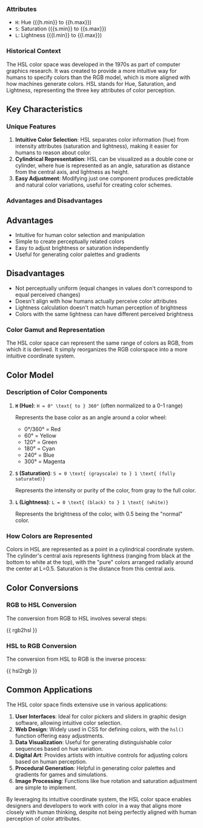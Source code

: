 <script setup>
import { rgb2hsl, hsl2rgb, getFormattedColorSpaceRange } from "@src/units/color/utils";
import { Katex } from "@components/custom/katex";
import {
    COLOR_SPACE_DENORM_UNITS,
    COLOR_SPACE_NAMES,
    COLOR_SPACE_RANGES,
} from "@src/units/color/constants";
import { Alert, AlertDescription, AlertTitle } from "@components/ui/alert";


const { h, s, l } = getFormattedColorSpaceRange("hsl");

</script>

### Attributes

-   `H`: Hue ({{h.min}} to {{h.max}})
-   `S`: Saturation ({{s.min}} to {{s.max}})
-   `L`: Lightness ({{l.min}} to {{l.max}})

### Historical Context

The HSL color space was developed in the 1970s as part of computer graphics research. It was created to provide a more intuitive way for humans to specify colors than the RGB model, which is more aligned with how machines generate colors. HSL stands for Hue, Saturation, and Lightness, representing the three key attributes of color perception.

## Key Characteristics

### Unique Features

1. **Intuitive Color Selection**: HSL separates color information (hue) from intensity attributes (saturation and lightness), making it easier for humans to reason about color.
2. **Cylindrical Representation**: HSL can be visualized as a double cone or cylinder, where hue is represented as an angle, saturation as distance from the central axis, and lightness as height.
3. **Easy Adjustment**: Modifying just one component produces predictable and natural color variations, useful for creating color schemes.

### Advantages and Disadvantages

## Advantages

-   Intuitive for human color selection and manipulation
-   Simple to create perceptually related colors
-   Easy to adjust brightness or saturation independently
-   Useful for generating color palettes and gradients

## Disadvantages

-   Not perceptually uniform (equal changes in values don't correspond to equal perceived changes)
-   Doesn't align with how humans actually perceive color attributes
-   Lightness calculation doesn't match human perception of brightness
-   Colors with the same lightness can have different perceived brightness

### Color Gamut and Representation

The HSL color space can represent the same range of colors as RGB, from which it is derived. It simply reorganizes the RGB colorspace into a more intuitive coordinate system.

## Color Model

### Description of Color Components

1. **`H` (Hue)**:
   `H = 0° \text{ to } 360°` (often normalized to a 0-1 range)
   
   Represents the base color as an angle around a color wheel:
   - 0°/360° = Red
   - 60° = Yellow
   - 120° = Green
   - 180° = Cyan
   - 240° = Blue
   - 300° = Magenta

2. **`S` (Saturation)**:
   `S = 0 \text{ (grayscale) to } 1 \text{ (fully saturated)}`
   
   Represents the intensity or purity of the color, from gray to the full color.

3. **`L` (Lightness)**:
   `L = 0 \text{ (black) to } 1 \text{ (white)}`
   
   Represents the brightness of the color, with 0.5 being the "normal" color.

### How Colors are Represented

Colors in HSL are represented as a point in a cylindrical coordinate system. The cylinder's central axis represents lightness (ranging from black at the bottom to white at the top), with the "pure" colors arranged radially around the center at L=0.5. Saturation is the distance from this central axis.

## Color Conversions

### RGB to HSL Conversion

The conversion from RGB to HSL involves several steps:

<div class="language-typescript">
    {{ rgb2hsl }}
</div>

### HSL to RGB Conversion

The conversion from HSL to RGB is the inverse process:

<div class="language-typescript">
    {{ hsl2rgb }}
</div>

## Common Applications

The HSL color space finds extensive use in various applications:

1. **User Interfaces**: Ideal for color pickers and sliders in graphic design software, allowing intuitive color selection.
2. **Web Design**: Widely used in CSS for defining colors, with the `hsl()` function offering easy adjustments.
3. **Data Visualization**: Useful for generating distinguishable color sequences based on hue variation.
4. **Digital Art**: Provides artists with intuitive controls for adjusting colors based on human perception.
5. **Procedural Generation**: Helpful in generating color palettes and gradients for games and simulations.
6. **Image Processing**: Functions like hue rotation and saturation adjustment are simple to implement.

By leveraging its intuitive coordinate system, the HSL color space enables designers and developers to work with color in a way that aligns more closely with human thinking, despite not being perfectly aligned with human perception of color attributes.